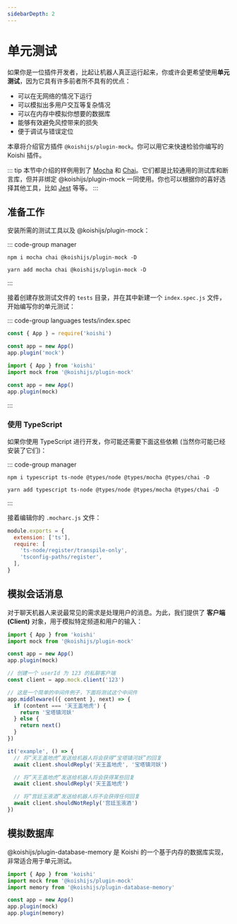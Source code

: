 ```yaml
---
sidebarDepth: 2
---
```


# 单元测试

如果你是一位插件开发者，比起让机器人真正运行起来，你或许会更希望使用**单元测试**，因为它具有许多前者所不具有的优点：

- 可以在无网络的情况下运行
- 可以模拟出多用户交互等复杂情况
- 可以在内存中模拟你想要的数据库
- 能够有效避免风控带来的损失
- 便于调试与错误定位

本章将介绍官方插件 `@koishijs/plugin-mock`。你可以用它来快速检验你编写的 Koishi 插件。

::: tip
本节中介绍的样例用到了 [Mocha](https://mochajs.org/) 和 [Chai](https://www.chaijs.com/)。它们都是比较通用的测试库和断言库，但并非绑定 @koishijs/plugin-mock 一同使用。你也可以根据你的喜好选择其他工具，比如 [Jest](https://jestjs.io/) 等等。
:::

## 准备工作

安装所需的测试工具以及 @koishijs/plugin-mock：

::: code-group manager
```npm
npm i mocha chai @koishijs/plugin-mock -D
```
```yarn
yarn add mocha chai @koishijs/plugin-mock -D
```
:::

接着创建存放测试文件的 `tests` 目录，并在其中新建一个 `index.spec.js` 文件，开始编写你的单元测试：

::: code-group languages tests/index.spec
```js
const { App } = require('koishi')

const app = new App()
app.plugin('mock')
```
```ts
import { App } from 'koishi'
import mock from '@koishijs/plugin-mock'

const app = new App()
app.plugin(mock)
```
:::

### 使用 TypeScript

如果你使用 TypeScript 进行开发，你可能还需要下面这些依赖 (当然你可能已经安装了它们)：

::: code-group manager
```npm
npm i typescript ts-node @types/node @types/mocha @types/chai -D
```
```yarn
yarn add typescript ts-node @types/node @types/mocha @types/chai -D
```
:::

接着编辑你的 `.mocharc.js` 文件：

```js .mocharc.js
module.exports = {
  extension: ['ts'],
  require: [
    'ts-node/register/transpile-only',
    'tsconfig-paths/register',
  ],
}
```

## 模拟会话消息

对于聊天机器人来说最常见的需求是处理用户的消息。为此，我们提供了 **客户端 (Client)** 对象，用于模拟特定频道和用户的输入：

```ts
import { App } from 'koishi'
import mock from '@koishijs/plugin-mock'

const app = new App()
app.plugin(mock)

// 创建一个 userId 为 123 的私聊客户端
const client = app.mock.client('123')

// 这是一个简单的中间件例子，下面将测试这个中间件
app.middleware(({ content }, next) => {
  if (content === '天王盖地虎') {
    return '宝塔镇河妖'
  } else {
    return next()
  }
})

it('example', () => {
  // 将“天王盖地虎”发送给机器人将会获得“宝塔镇河妖”的回复
  await client.shouldReply('天王盖地虎', '宝塔镇河妖')

  // 将“天王盖地虎”发送给机器人将会获得某些回复
  await client.shouldReply('天王盖地虎')

  // 将“宫廷玉液酒”发送给机器人将不会获得任何回复
  await client.shouldNotReply('宫廷玉液酒')
})
```

## 模拟数据库

@koishijs/plugin-database-memory 是 Koishi 的一个基于内存的数据库实现，非常适合用于单元测试。

```ts
import { App } from 'koishi'
import mock from '@koishijs/plugin-mock'
import memory from '@koishijs/plugin-database-memory'

const app = new App()
app.plugin(mock)
app.plugin(memory)
```
